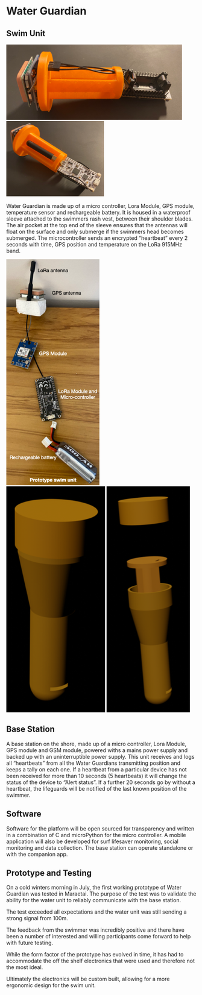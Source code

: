 # Water Guardian #

## Swim Unit ##

<img src="https://github.com/brettawaytoday/Water-Guardian/blob/main/Images/WG_swimUnit002.png" height="200"> <img src="https://github.com/brettawaytoday/Water-Guardian/blob/main/Images/WG_swimUnit003.png" height="200">

Water Guardian is made up of a micro controller, Lora Module, GPS module, temperature sensor and rechargeable battery. It is housed in a waterproof sleeve attached to the swimmers rash vest, between their shoulder blades. 
The air pocket at the top end of the sleeve ensures that the antennas will float on the surface and only submerge if the swimmers head becomes submerged.
The microcontroller sends an encrypted “heartbeat” every 2 seconds with time, GPS position and temperature on the LoRa 915MHz band.

<img src="https://github.com/brettawaytoday/Water-Guardian/blob/main/Images/WG_conceptPrototype.png" height="600"> <img src="https://github.com/brettawaytoday/Water-Guardian/blob/main/Images/WG_swimUnit001.png" height="600"> <img src="https://github.com/brettawaytoday/Water-Guardian/blob/main/Images/WG_swimUnit004.png" height="600">

## Base Station ##

A base station on the shore, made up of a micro controller, Lora Module, GPS module and GSM module, powered withs a mains power supply and backed up with an uninterruptible power supply.
This unit receives and logs all “heartbeats” from all the Water Guardians transmitting position and keeps a tally on each one. 
If a heartbeat from a particular device has not been received for more than 10 seconds (5 heartbeats) it will change the status of the device to “Alert status”. 
If a further 20 seconds go by without a heartbeat, the lifeguards will be notified of the last known position of the swimmer.

## Software ##

Software for the platform will be open sourced for transparency and written in a combination of C and microPython for the micro controller. 
A mobile application will also be developed for surf lifesaver monitoring, social monitoring and data collection.
The base station can operate standalone or with the companion app.

## Prototype and Testing ##

On a cold winters morning in July, the first working prototype of Water Guardian was tested in Maraetai. The purpose of the test was to validate the ability for the water unit to reliably communicate with the base station.

The test exceeded all expectations and the water unit was still sending a strong signal from 100m.

The feedback from the swimmer was incredibly positive and there have been a number of interested and willing participants come forward to help with future testing.

While the form factor of the prototype has evolved in time, it has had to accommodate the off the shelf electronics that were used and therefore not the most ideal. 

Ultimately the electronics will be custom built, allowing for a more ergonomic design for the swim unit. 

